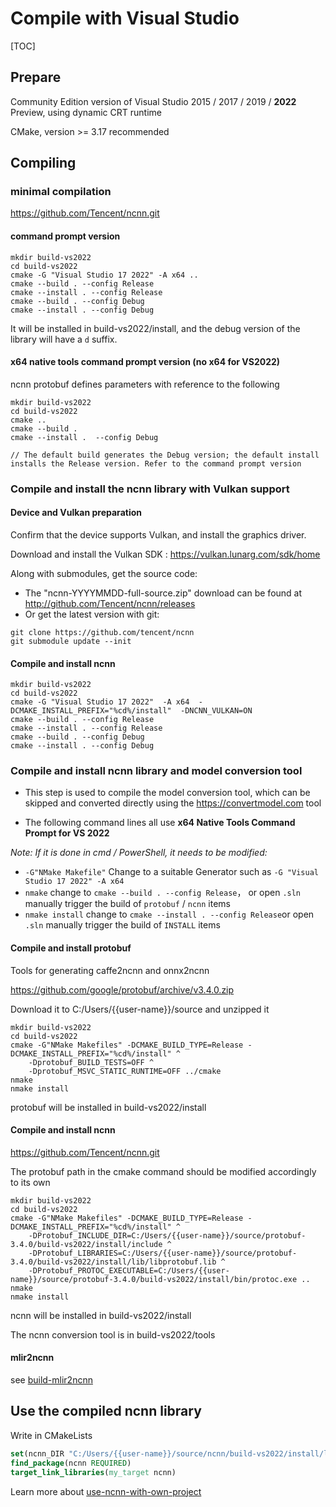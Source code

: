 # Compile with Visual Studio

[TOC]

## Prepare

Community Edition version of Visual Studio 2015 / 2017 / 2019 / **2022** Preview, using dynamic CRT runtime

CMake, version >= 3.17 recommended

## Compiling

### minimal compilation

https://github.com/Tencent/ncnn.git

#### command prompt version

```batch
mkdir build-vs2022
cd build-vs2022
cmake -G "Visual Studio 17 2022" -A x64 ..
cmake --build . --config Release
cmake --install . --config Release
cmake --build . --config Debug
cmake --install . --config Debug
```

It will be installed in build-vs2022/install, and the debug version of the library will have a `d` suffix.

#### x64 native tools command prompt version (no x64 for VS2022)
ncnn
protobuf defines parameters with reference to the following

```batch
mkdir build-vs2022
cd build-vs2022
cmake ..
cmake --build . 
cmake --install .  --config Debug

// The default build generates the Debug version; the default install installs the Release version. Refer to the command prompt version
```


### Compile and install the ncnn library with Vulkan support

#### Device and Vulkan preparation
Confirm that the device supports Vulkan, and install the graphics driver.

Download and install the Vulkan SDK : https://vulkan.lunarg.com/sdk/home

Along with submodules, get the source code:
- The "ncnn-YYYYMMDD-full-source.zip" download can be found at http://github.com/Tencent/ncnn/releases
- Or get the latest version with git:

```batch
git clone https://github.com/tencent/ncnn
git submodule update --init
```

#### Compile and install ncnn
```batch
mkdir build-vs2022
cd build-vs2022
cmake -G "Visual Studio 17 2022"  -A x64  -DCMAKE_INSTALL_PREFIX="%cd%/install"  -DNCNN_VULKAN=ON
cmake --build . --config Release
cmake --install . --config Release
cmake --build . --config Debug
cmake --install . --config Debug
```

### Compile and install ncnn library and model conversion tool

- This step is used to compile the model conversion tool, which can be skipped and converted directly using the https://convertmodel.com tool

- The following command lines all use **x64 Native Tools Command Prompt for VS 2022**

*Note: If it is done in cmd / PowerShell, it needs to be modified:*
- `-G"NMake Makefile"` Change to a suitable Generator such as `-G "Visual Studio 17 2022" -A x64`
- `nmake` change to `cmake --build . --config Release`， or open `.sln` manually trigger the build of `protobuf` / `ncnn` items
- `nmake install` change to `cmake --install . --config Release`or open `.sln` manually trigger the build of `INSTALL` items


#### Compile and install protobuf

Tools for generating caffe2ncnn and onnx2ncnn

https://github.com/google/protobuf/archive/v3.4.0.zip

Download it to C:/Users/{{user-name}}/source and unzipped it

```batch
mkdir build-vs2022
cd build-vs2022
cmake -G"NMake Makefiles" -DCMAKE_BUILD_TYPE=Release -DCMAKE_INSTALL_PREFIX="%cd%/install" ^
    -Dprotobuf_BUILD_TESTS=OFF ^
    -Dprotobuf_MSVC_STATIC_RUNTIME=OFF ../cmake
nmake
nmake install
```

protobuf will be installed in build-vs2022/install

#### Compile and install ncnn

https://github.com/Tencent/ncnn.git

The protobuf path in the cmake command should be modified accordingly to its own

```batch
mkdir build-vs2022
cd build-vs2022
cmake -G"NMake Makefiles" -DCMAKE_BUILD_TYPE=Release -DCMAKE_INSTALL_PREFIX="%cd%/install" ^
    -DProtobuf_INCLUDE_DIR=C:/Users/{{user-name}}/source/protobuf-3.4.0/build-vs2022/install/include ^
    -DProtobuf_LIBRARIES=C:/Users/{{user-name}}/source/protobuf-3.4.0/build-vs2022/install/lib/libprotobuf.lib ^
    -DProtobuf_PROTOC_EXECUTABLE=C:/Users/{{user-name}}/source/protobuf-3.4.0/build-vs2022/install/bin/protoc.exe ..
nmake
nmake install
```

ncnn will be installed in build-vs2022/install

The ncnn conversion tool is in build-vs2022/tools

#### mlir2ncnn

see [build-mlir2ncnn](build-mlir2ncnn.md)

## Use the compiled ncnn library

Write in CMakeLists
```cmake
set(ncnn_DIR "C:/Users/{{user-name}}/source/ncnn/build-vs2022/install/lib/cmake/ncnn" CACHE PATH "Directory containing ncnnConfig.cmake")
find_package(ncnn REQUIRED)
target_link_libraries(my_target ncnn)
```

Learn more about [use-ncnn-with-own-project](https://github.com/Tencent/ncnn/wiki/use-ncnn-with-own-project)


